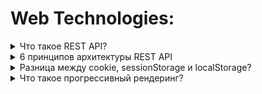 # Web Technologies:

<details>
<summary>Что такое REST API?</summary>
<br />
<b>REST</b> (Representational State Transfer)  - это концепция (архитектура) для организации взаимодействия между независимыми объектами (приложениями) посредством протокола HTTP.
Включает в себя набор принципов (рекомендаций) взаимодействия клиент-серверных приложений. Обычно он представлен в формате JSON.

Основная идея REST API - разделение разных операций (чаще всего CRUD) при обращении к одному и тому же URL с помощью HTTP-методов.

Клиент посещает URL-адрес и отправляет серверу запрос, чтобы получить ответ.

![Test Image 4](https://github.com/danil2703/frontend-interview/blob/main/assets/web-technologies/1.png)
</details>

<details>
<summary>6 принципов архитектуры REST API</summary>
<br />
### 1. Клиент-серверная модель
Этот принцип требует отделять друг от друга два понятия: клиент и сервер.

Сервер — программа, в которой хранятся и обрабатываются ресурсы. Сервер может располагаться на одном или нескольких компьютерах; но даже в одном компьютере может быть несколько виртуальных серверов.

Клиент — программа, которая запрашивает у сервера доступ к ресурсам. Для этого она использует API.

### 2. Отсутствие состояния
Это значит, что на сервере не хранится никаких данных о прошлых взаимодействиях с клиентом — каждый запрос должен содержать всю информацию для его обработки.

Это снижает нагрузку на сервер, что особенно полезно, если к нему подключено одновременно много клиентов. Не нужно хранить дополнительную информацию о прошлых обращениях каждого из них. Достаточно обработать каждый запрос в отдельности.

### 3. Кэшируемость
Это ограничение требует, чтобы для данных в ответе на запрос явно было указано -- можно их кэшировать или нет. Если ответ поддерживает кэширование, то клиент имеет право повторно использовать данные в последующих эквивалентных запросов без обращения на сервер.

### 4. Единообразие интерфейса

Файлы обычно передаются клиенту не в том виде, в котором хранятся на сервере. В вебе их часто преобразуют в JSON или XML и только потом отправляют клиенту. Ответ на запросы к новому ресурсу должен приходить в том же формате, что и к старым, и сразу же содержать дополнительную информацию: что разрешается делать с ресурсом, можно ли его изменять и удалять на сервере и так далее.

REST накладывает на интерфейс четыре ограничения: 1) идентичность ресурсов; 2) манипуляция над ресурсами через представление; 3) исчерпывающие, понятные человеку сообщения; 4) гипермедиа (hypermedia) как движок для состояния приложения (HATEOAS).

### 5. Многоуровневая система

Многоуровневость достигается засчёт ограничения поведения компонентов таким образом, что компоненты "не видят" другие компоненты, кроме расположенных на ближайших уровнях, с которыми они взаимодействуют.

Между сервером и клиентом могут быть несколько промежуточных узлов, выполняющих вспомогательные функции, — прокси-серверы.

Они используются для кэширования, обеспечения безопасности, дополнительной обработки данных. Если основных серверов несколько, то дополнительные серверы-балансировщики могут распределять нагрузку между ними и решать, в какой из них направлять запрос:

Никто из участников цепочки не знает всего пути, который проходит запрос, — только своих «соседей» справа и слева.

![Test Image 4](https://github.com/danil2703/frontend-interview/blob/main/assets/web-technologies/2.png)

### 6. Код по требованию (необязательно)

Является необязательным принципом.

</details>

<details>
<summary>Разница между cookie, sessionStorage и localStorage?</summary>
<br />
<table>
    <thead>
        <tr>
            <th></th>
            <th><code>cookie</code></th>
            <th><code>localStorage</code></th>
            <th><code>sessionStorage</code></th>
        </tr>
    </thead>
    <tbody>
        <tr>
            <td>Инициатор</td>
            <td>Клиент или сервер. Сервер может использовать заголовок <code>Set-Cookie</code></td>
            <td>Клиент</td>
            <td>Клиент</td>
        </tr>
        <tr>
            <td>Срок хранения</td>
            <td>Устанавливается вручную</td>
            <td>Всегда</td>
            <td>До закрытия вкладки</td>
        </tr>
        <tr>
            <td>Хранение между сессиями</td>
            <td>Зависит от установки срока хранения</td>
            <td>Да</td>
            <td>Нет</td>
        </tr>
        <tr>
            <td>Отправка на сервер с каждым HTTP-запросом</td>
            <td>автоматически, с помощью заголовка <code>Cookie</code></td>
            <td>Нет</td>
            <td>Нет</td>
        </tr>
        <tr>
            <td>Емкость (на один домен)</td>
            <td>4 КБ</td>
            <td>5 МБ</td>
            <td>5 МБ</td>
        </tr>
        <tr>
            <td>Доступность</td>
            <td>В любом окне</td>
            <td>В любом окне</td>
            <td>В той же вкладке</td>
        </tr>
    </tbody>
</table>
</details>

<details>
<summary>Что такое прогрессивный рендеринг?</summary>
<br />
Чтобы понять что такое progressive rendering, нужно понимать отличие client-side rendering от server-side rendering.

При client-side rendering (CSR) контент отрисовывается на стороне клиента (в браузере). Такой подход используется в React, когда браузеру отсылается практически пустой HTML-документ, а потом запускается скрипт, который генерирует HTML в указанном скрипту теге. Как правило это `<div id="root">`. Пользователь будет видеть пустую страницу, пока JS-файл полностью не загрузится.

При server-side rendering (SSR) HTML-разметка генерируется на сервере, отсылается браузеру и после этого отрисовывается на клиенте. Пользователь увидит контент сразу же, но не сможет взаимодействовать со страницей, пока не загрузится JS-файл.

При использовании прогрессивного рендеринга, кусочки HTML генерируется на сервере и отсылаются браузеру в порядке их приоритетности. То есть, элементы с самым высоким приоритетом (например `<header>`, фон, главная интерактивная часть страницы) генерируются на сервере, отсылаются браузеру и отрисовываются в первую очередь. Это позволяет пользователю увидеть самый важный контент как можно скорее, не дожидаясь полной загрузки всего контента. То есть, progressive rendering что-то среднее между client-side rendering и server-side rendering.

Техники реализации прогрессивного рендеринга:

Ленивая загрузка (Lazy Loading). Загрузка контента по мере необходимости. Например, если страница достаточно большая, не нужно загружать изображения вне вьюпорта. Загрузка изображения стартует за некоторое время до того как она появится во вьюпорте. Эту же технику можно использовать для загрузки контента изначально скрытых элементов. Например, можно загрузить контент закрытого меню когда пользователь наводит курсор на кнопку открытия.
Приоритизация контента. Например, не загружать изначально все CSS-стили. Добавлять в `<head>` загрузку только тех стилей, которые нужны для текущей видимой области HTML-документа. Остальные стили можно добавить в `<body>`.

</details>

